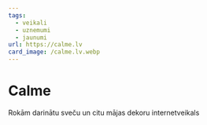 ```yaml
---
tags:
  - veikali
  - uznemumi
  - jaunumi
url: https://calme.lv
card_image: /calme.lv.webp
---
```


# Calme

Rokām darinātu sveču un citu mājas dekoru internetveikals
